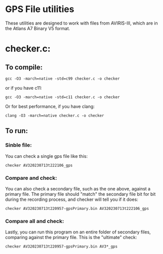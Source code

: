 # GPS File utilities

These utilities are designed to work with files from AVIRIS-III, which are in the Atlans A7 Binary V5 format. 

# checker.c:

## To compile:

`gcc -O3 -march=native -std=c99 checker.c -o checker`

or if you have c11:

`gcc -O3 -march=native -std=c11 checker.c -o checker`

Or for best performance, if you have clang:

`clang -O3 -march=native checker.c -o checker`

## To run:

### Sinble file: 
You can check a single gps file like this:

`checker AV320230713t222106_gps`

### Compare and check:
You can also check a secondary file, such as the one above, against a primary file. The primary file should "match" the secondary file bit for bit during the recording process, and checker will tell you if it does:

`checker AV320230713t220957-gpsPrimary.bin AV320230713t222106_gps`

### Compare all and check: 
Lastly, you can run this program on an entire folder of secondary files, comparing against the primary file. This is the "ultimate" check:

`checker AV320230713t220957-gpsPrimary.bin AV3*_gps`


